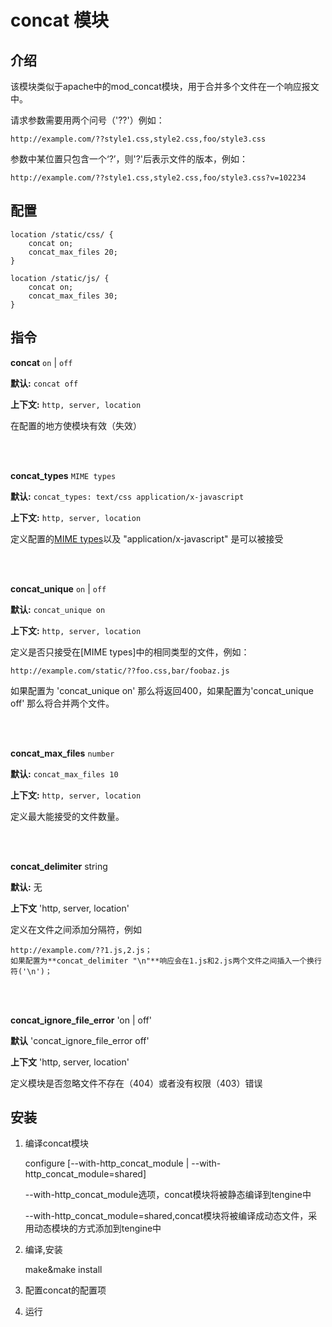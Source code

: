 # concat 模块

## 介绍

该模块类似于apache中的mod_concat模块，用于合并多个文件在一个响应报文中。

请求参数需要用两个问号（'??'）例如：

    http://example.com/??style1.css,style2.css,foo/style3.css
    
参数中某位置只包含一个‘?’，则'?'后表示文件的版本，例如：

    http://example.com/??style1.css,style2.css,foo/style3.css?v=102234

## 配置

    location /static/css/ {
        concat on;
        concat_max_files 20;
    }
    
    location /static/js/ {
        concat on;
        concat_max_files 30;
    }

## 指令

**concat** `on` | `off`

**默认:** `concat off`

**上下文:** `http, server, location` 
     
在配置的地方使模块有效（失效）

<br/>
<br/>

**concat_types** `MIME types`

**默认:** `concat_types: text/css application/x-javascript`

**上下文:** `http, server, location`

定义配置的[MIME types](http://en.wikipedia.org/wiki/MIME_type)以及 "application/x-javascript" 是可以被接受

<br/>
<br/>

**concat_unique** `on` | `off`

**默认:** `concat_unique on`

**上下文:** `http, server, location`

定义是否只接受在[MIME types]中的相同类型的文件，例如：

    http://example.com/static/??foo.css,bar/foobaz.js
如果配置为 'concat_unique on' 那么将返回400，如果配置为'concat_unique off'
那么将合并两个文件。

<br/>
<br/>

**concat\_max\_files** `number`

**默认:** `concat_max_files 10`
                
**上下文:** `http, server, location`

定义最大能接受的文件数量。

<br/>
<br/>

**concat_delimiter** string

**默认:**  无 

**上下文** 'http, server, location'

定义在文件之间添加分隔符，例如

    http://example.com/??1.js,2.js； 
    如果配置为**concat_delimiter "\n"**响应会在1.js和2.js两个文件之间插入一个换行符('\n')；

<br/>
<br/>

**concat_ignore_file_error** 'on | off'
       
**默认** 'concat_ignore_file_error off'
         
**上下文** 'http, server, location'
       
定义模块是否忽略文件不存在（404）或者没有权限（403）错误

## 安装

 1. 编译concat模块
         
    configure  [--with-http_concat_module | --with-http_concat_module=shared]

    --with-http_concat_module选项，concat模块将被静态编译到tengine中

    --with-http_concat_module=shared,concat模块将被编译成动态文件，采用动态模块的方式添加到tengine中

 2. 编译,安装

    make&make install
 
 3. 配置concat的配置项
 
 4. 运行
